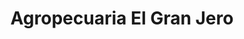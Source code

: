 ---
title: "Agropecuaria El Gran Jero"
url: /mazatenango/agropecuaria-el-gran-jero/
shop: hardware
---